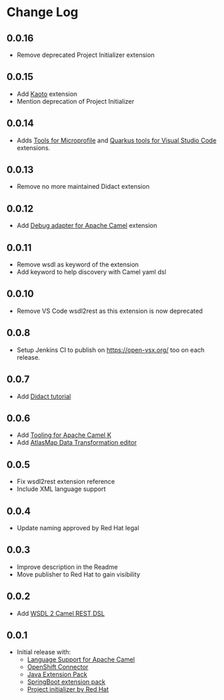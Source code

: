 # Change Log

## 0.0.16

* Remove deprecated Project Initializer extension

## 0.0.15

* Add [Kaoto](https://marketplace.visualstudio.com/items?itemName=redhat.vscode-kaoto) extension
* Mention deprecation of Project Initializer

## 0.0.14

* Adds [Tools for Microprofile](https://marketplace.visualstudio.com/items?itemName=redhat.vscode-microprofile) and [Quarkus tools for Visual Studio Code](https://marketplace.visualstudio.com/items?itemName=redhat.vscode-quarkus) extensions.

## 0.0.13

* Remove no more maintained Didact extension

## 0.0.12

* Add [Debug adapter for Apache Camel](https://marketplace.visualstudio.com/items?itemName=redhat.vscode-debug-adapter-apache-camel) extension

## 0.0.11

* Remove wsdl as keyword of the extension
* Add keyword to help discovery with Camel yaml dsl

## 0.0.10

* Remove VS Code wsdl2rest as this extension is now deprecated

## 0.0.8

* Setup Jenkins CI to publish on https://open-vsx.org/ too on each release.

## 0.0.7

* Add [Didact tutorial](https://marketplace.visualstudio.com/items?itemName=redhat.vscode-didact)

## 0.0.6

* Add [Tooling for Apache Camel K](https://marketplace.visualstudio.com/items?itemName=redhat.vscode-camelk)
* Add [AtlasMap Data Transformation editor](https://marketplace.visualstudio.com/items?itemName=redhat.atlasmap-viewer)

## 0.0.5

* Fix wsdl2rest extension reference
* Include XML language support

## 0.0.4

* Update naming approved by Red Hat legal

## 0.0.3

* Improve description in the Readme
* Move publisher to Red Hat to gain visibility

## 0.0.2

* Add [WSDL 2 Camel REST DSL](https://marketplace.visualstudio.com/items?itemName=camel-tooling.vscode-wsdl2rest)

## 0.0.1

* Initial release with:
  * [Language Support for Apache Camel](https://marketplace.visualstudio.com/items?itemName=camel-tooling.vscode-apache-camel)
  * [OpenShift Connector](https://marketplace.visualstudio.com/items?itemName=redhat.vscode-openshift-connector)
  * [Java Extension Pack](https://marketplace.visualstudio.com/items?itemName=vscjava.vscode-java-pack)
  * [SpringBoot extension pack](https://marketplace.visualstudio.com/items?itemName=Pivotal.vscode-boot-dev-pack)
  * [Project initializer by Red Hat](https://marketplace.visualstudio.com/items?itemName=redhat.project-initializer)  
